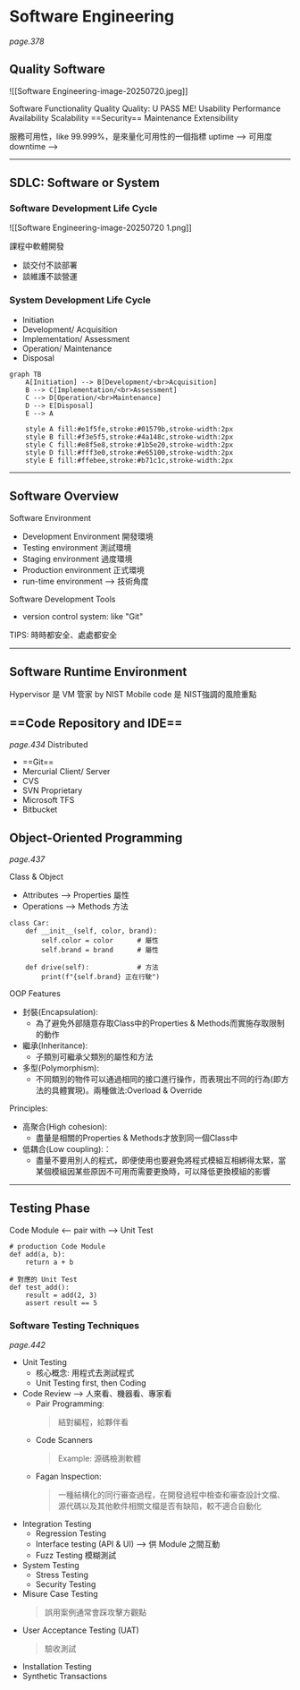# Software Engineering
*page.378*

## Quality Software
![[Software Engineering-image-20250720.jpeg]]

Software
	Functionality
	Quality
Quality: U PASS ME!
	Usability
	Performance
	Availability
	Scalability
	==Security==
	Maintenance
	Extensibility
	

服務可用性，like 99.999%，是來量化可用性的一個指標
uptime --> 可用度
downtime -->

---
## SDLC: Software or System

### Software Development Life Cycle
![[Software Engineering-image-20250720 1.png]]

課程中軟體開發
- 談交付不談部署
- 談維護不談營運


### System Development Life Cycle

- Initiation
- Development/ Acquisition
- Implementation/ Assessment
- Operation/ Maintenance
- Disposal

```mermaid
graph TB
    A[Initiation] --> B[Development/<br>Acquisition]
    B --> C[Implementation/<br>Assessment]
    C --> D[Operation/<br>Maintenance]
    D --> E[Disposal]
    E --> A
    
    style A fill:#e1f5fe,stroke:#01579b,stroke-width:2px
    style B fill:#f3e5f5,stroke:#4a148c,stroke-width:2px
    style C fill:#e8f5e8,stroke:#1b5e20,stroke-width:2px
    style D fill:#fff3e0,stroke:#e65100,stroke-width:2px
    style E fill:#ffebee,stroke:#b71c1c,stroke-width:2px
```
---
## Software Overview

Software Environment
- Development Environment 開發環境
- Testing environment 測試環境
- Staging environment 過度環境
- Production environment 正式環境
- run-time environment --> 技術角度

Software Development Tools
- version control system: like "Git"

TIPS: 
時時都安全、處處都安全

---
## Software Runtime Environment

Hypervisor 是 VM 管家 by NIST
Mobile code 是 NIST強調的風險重點

## ==Code Repository and IDE==
*page.434*
Distributed
- ==Git==
- Mercurial
Client/ Server
- CVS
- SVN
Proprietary
- Microsoft TFS
- Bitbucket

## Object-Oriented Programming
*page.437*

Class & Object
- Attributes --> Properties 屬性
- Operations --> Methods 方法

```Example:
class Car:
    def __init__(self, color, brand):
        self.color = color      # 屬性
        self.brand = brand      # 屬性

    def drive(self):            # 方法
        print(f"{self.brand} 正在行駛")
```

OOP Features
- 封裝(Encapsulation):
	- 為了避免外部隨意存取Class中的Properties & Methods而實施存取限制的動作
- 繼承(Inheritance):
	- 子類別可繼承父類別的屬性和方法
- 多型(Polymorphism):
	- 不同類別的物件可以通過相同的接口進行操作，而表現出不同的行為(即方法的具體實現)。兩種做法:Overload & Override

Principles:
- 高聚合(High cohesion):
	- 盡量是相關的Properties & Methods才放到同一個Class中
- 低耦合(Low coupling):：
	- 盡量不要用別人的程式，即便使用也要避免將程式模組互相綁得太緊，當某個模組因某些原因不可用而需要更換時，可以降低更換模組的影響

---
## Testing Phase

Code Module <-- pair with --> Unit Test
```Example
# production Code Module
def add(a, b):
    return a + b

# 對應的 Unit Test
def test_add():
    result = add(2, 3)
    assert result == 5
```

### Software Testing Techniques
*page.442*

- Unit Testing
	- 核心概念: 用程式去測試程式
	- Unit Testing first, then Coding
- Code Review --> 人來看、機器看、專家看
	- Pair Programming:
		>結對編程，給夥伴看
	- Code Scanners
		> Example: 源碼檢測軟體
	- Fagan Inspection:
		>一種結構化的同行審查過程，在開發過程中檢查和審查設計文檔、源代碼以及其他軟件相關文檔是否有缺陷，較不適合自動化
- Integration Testing
	- Regression Testing
	- Interface testing (API & UI) --> 供 Module 之間互動
	- Fuzz Testing 模糊測試
- System Testing
	- Stress Testing
	- Security Testing
- Misure Case Testing
	>誤用案例通常會踩攻擊方觀點
- User Acceptance Testing (UAT)
	>驗收測試
- Installation Testing
- Synthetic Transactions
